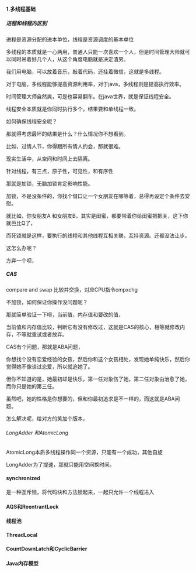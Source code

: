 #### 1.多线程基础

##### 进程和线程的区别

进程是资源分配的进本单位，线程是资源调度的基本单位

多线程的本质就是一心两用，普通人只能一次喜欢一个人，但是时间管理大师就可以同时吊着好几个人，从这个角度电脑就是决定渣男。

我们用电脑，可以放着音乐，敲着代码，还挂着微信，这就是多线程。

对于电脑，多线程能够提高资源利用率，对于java，多线程则是提高执行效率。

时间管理大师自然爽，可是也容易翻车。在java世界，就是保证线程安全。

线程安全本质就是你同时执行多个，结果要和单线程一致。

如何确保线程安全呢？

那就得考虑最坏的结果是什么？什么情况你不想看到。

比如，过情人节，你得跟所有情人约会，那就很难。

现实生活中，从空间和时间上去隔离。

针对线程，有三点，原子性，可见性，和有序性

那就是加锁，无脑加锁肯定影响性能。

加锁，不是没条件的，你找个借口让一个女朋友在哪等着，总得再设定个条件去安慰。

就比如，你女朋友A 和女朋友B，其实是闺蜜，都要带着你给闺蜜把把关，这下你就芭比Q了，

而死锁就是这样，要执行的线程和其他线程互相关联，互持资源。还都没法让步。

这怎么办呢？

方弃一个呗，

##### CAS

compare and swap 比较并交换，对应CPU指令cmpxchg

不加锁，如何保证你操作没问题呢？

那就简单验证一下呗，当前值，内存值和要改的值，

当前值和内存值比较，判断它有没有修改过，这就是CAS的核心，相等就修改内存，不等就重试或者放弃。

CAS有个问题，那就是ABA问题，

你想找个没有恋爱经验的女孩，然后你和这个女孩相处，发现她单纯快乐，然后你觉得她不像谈过恋爱，所以就追她了。

但你不知道的是，她最初却是快乐，第一任对象伤了她，第二任对象由治愈了她，而你只是她的第三任。

虽然吧，她的性格是你想要的，但和你最初追求是不一样的，而这就是ABA问题。

怎么解决呢，给对方的笑加个版本，

###### LongAdder 和AtomicLong

AtomicLong本质多线程操作同一个资源，只能有一个成功，其他自旋

LongAdder为了提速，那就只能用空间换时间。



#### synchronized

是一种互斥锁，将代码块和方法锁起来，一起只允许一个线程进入

#### AQS和ReentrantLock

#### 线程池

#### ThreadLocal

#### CountDownLatch和CyclicBarrier

#### Java内存模型